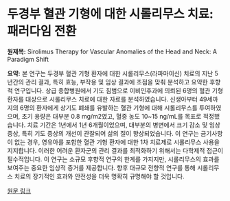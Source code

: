 # 두경부 혈관 기형에 대한 시롤리무스 치료: 패러다임 전환

**원제목:** Sirolimus Therapy for Vascular Anomalies of the Head and Neck: A Paradigm Shift

**요약:** 본 연구는 두경부 혈관 기형 환자에 대한 시롤리무스(라파마이신) 치료의 지난 5년간의 관리 결과, 특히 효능, 부작용 및 임상 결과에 초점을 맞춰 분석하고 요약한 후향적 연구입니다.  상급 종합병원에서 기도 침범으로 이비인후과에 의뢰된 6명의 혈관 기형 환자를 대상으로 시롤리무스 치료에 대한 자료를 분석하였습니다. 신생아부터 49세까지의 6명의 환자에게 상기도 폐쇄를 유발하는 혈관 기형에 대해 시롤리무스를 투여하였으며, 초기 용량은 대부분 0.8 mg/m2였고, 혈중 농도 10~15 ng/mL를 목표로 적정했습니다. 치료 기간은 1년에서 1년 6개월이었으며, 대부분의 병변에서 크기 감소 및 임상 증상, 특히 기도 증상의 개선이 관찰되어 삶의 질이 향상되었습니다.  이 연구는 금기사항이 없는 경우, 영유아를 포함한 혈관 기형 환자에 대한 1차 치료제로 시롤리무스 사용을 지지합니다.  이러한 어려운 환자군의 관리 결과를 최적화하기 위해서는 다학제적 접근이 필수적입니다.  이 연구는 소규모 후향적 연구의 한계를 가지지만, 시롤리무스의 효과를 보여주는 중요한 임상적 증거를 제공합니다.  향후 대규모 전향적 연구를 통해 시롤리무스 치료의 장기적인 효과와 안전성을 더욱 명확히 규명해야 할 것입니다.

[원문 링크](https://link.springer.com/article/10.1007/s12070-025-05847-0)
